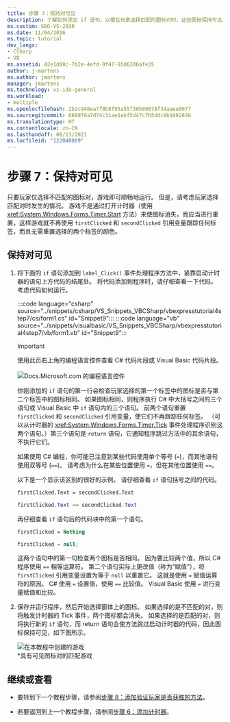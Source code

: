 ```yaml
---
title: 步骤 7：保持对可见
description: 了解如何添加 if 语句，以便在玩家选择匹配的图标对时，这些图标保持可见。
ms.custom: SEO-VS-2020
ms.date: 11/04/2016
ms.topic: tutorial
dev_langs:
- CSharp
- VB
ms.assetid: 42e1d08c-7b2e-4efd-9f47-85d6206afe35
author: j-martens
ms.author: jmartens
manager: jmartens
ms.technology: vs-ide-general
ms.workload:
- multiple
ms.openlocfilehash: 2b2c948ea7f8b8f95a55f30b89878f34aaee8077
ms.sourcegitcommit: 68897da7d74c31ae1ebf5d47c7b5ddc9b108265b
ms.translationtype: HT
ms.contentlocale: zh-CN
ms.lasthandoff: 08/13/2021
ms.locfileid: "122040809"
---
```

# <a name="step-7-keep-pairs-visible"></a>步骤 7：保持对可见
只要玩家仅选择不匹配的图标对，游戏即可顺畅地运行。 但是，请考虑玩家选择匹配对时发生的情况。 游戏不是通过打开计时器（使用 <xref:System.Windows.Forms.Timer.Start> 方法）来使图标消失，而应当进行重置，这样游戏就不再使用 `firstClicked` 和 `secondClicked` 引用变量跟踪任何标签，而且无需重置选择的两个标签的颜色。

## <a name="to-keep-pairs-visible"></a>保持对可见

1. 将下面的 `if` 语句添加到 `label_Click()` 事件处理程序方法中，紧靠启动计时器的语句上方代码的结尾处。 将代码添加到程序时，请仔细查看一下代码。 考虑代码如何运行。

     :::code language="csharp" source="../snippets/csharp/VS_Snippets_VBCSharp/vbexpresstutorial4step7/cs/form1.cs" id="Snippet9":::
     :::code language="vb" source="../snippets/visualbasic/VS_Snippets_VBCSharp/vbexpresstutorial4step7/vb/form1.vb" id="Snippet9":::

     > [!IMPORTANT]
     > 使用此页右上角的编程语言控件查看 C# 代码片段或 Visual Basic 代码片段。<br><br>![Docs.Microsoft.com 的编程语言控件](../ide/media/docs-programming-language-control.png)

     你刚添加的 `if` 语句的第一行会检查玩家选择的第一个标签中的图标是否与第二个标签中的图标相同。 如果图标相同，则程序执行 C# 中大括号之间的三个语句或 Visual Basic 中 `if` 语句内的三个语句。 前两个语句重置 `firstClicked` 和 `secondClicked` 引用变量，使它们不再跟踪任何标签。 （可以从计时器的 <xref:System.Windows.Forms.Timer.Tick> 事件处理程序识别这两个语句。）第三个语句是 `return` 语句，它通知程序跳过方法中的其余语句，不执行它们。

     如果使用 C# 编程，你可能已注意到某些代码使用单个等号 (`=`)，而其他语句使用双等号 (`==`)。 请考虑为什么在某些位置使用 `=`，但在其他位置使用 `==`。

     以下是一个显示该区别的很好的示例。 请仔细查看 `if` 语句括号之间的代码。

    ```vb
    firstClicked.Text = secondClicked.Text
    ```

    ```csharp
    firstClicked.Text == secondClicked.Text
    ```

     再仔细查看 `if` 语句后的代码块中的第一个语句。

    ```vb
    firstClicked = Nothing
    ```

    ```csharp
    firstClicked = null;
    ```

     这两个语句中的第一句检查两个图标是否相同。 因为要比较两个值，所以 C# 程序使用 `==` 相等运算符。 第二个语句实际上更改值（称为“赋值”），将 `firstClicked` 引用变量设置为等于 `null` 以重置它。 这就是使用 `=` 赋值运算符的原因。 C# 使用 `=` 设置值，使用 `==` 比较值。 Visual Basic 使用 `=` 进行变量赋值和比较。

2. 保存并运行程序，然后开始选择窗体上的图标。 如果选择的是不匹配的对，则将触发计时器的 Tick 事件，两个图标都会消失。 如果选择的是匹配的对，则将执行新的 `if` 语句，而 return 语句会使方法跳过启动计时器的代码，因此图标保持可见，如下图所示。

     ![在本教程中创建的游戏](../ide/media/express_finishedgame.png)<br/>
*具有可见图标对的匹配游戏

## <a name="to-continue-or-review"></a>继续或查看

- 要转到下一个教程步骤，请参阅[步骤 8：添加验证玩家是否获胜的方法](../ide/step-8-add-a-method-to-verify-whether-the-player-won.md)。

- 若要返回到上一个教程步骤，请参阅[步骤 6：添加计时器](../ide/step-6-add-a-timer.md)。
